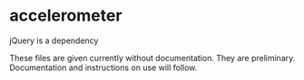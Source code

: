 # accelerometer

jQuery is a dependency

These files are given currently without documentation. They are preliminary. Documentation and instructions on use will follow.

